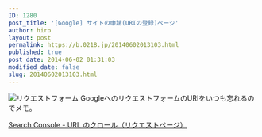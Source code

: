 ```yaml
---
ID: 1280
post_title: '[Google] サイトの申請(URIの登録)ページ'
author: hiro
layout: post
permalink: https://b.0218.jp/20140602013103.html
published: true
post_date: 2014-06-02 01:31:03
modified_date: false
slug: 20140602013103.html
---
```

<img src="[cfview name='img_1']" class="img-thumbnail" alt="リクエストフォーム">
GoogleへのリクエストフォームのURIをいつも忘れるのでメモ。

<a href="https://www.google.com/webmasters/tools/submit-url?hl=ja">Search Console - URL のクロール（リクエストページ）</a>